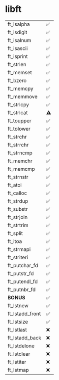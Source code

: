 # libft

|   |   |
|---|---|
| ft_isalpha       | ✅ |
| ft_isdigit       | ✅ |
| ft_isalnum       | ✅ |
| ft_isascii       | ✅ |
| ft_isprint       | ✅ |
| ft_strlen        | ✅ |
| ft_memset        | ✅ |
| ft_bzero         | ✅ |
| ft_memcpy        | ✅ |
| ft_memmove       | ✅ |
| ft_strlcpy       | ✅ |
| ft_strlcat       | ⚠️|
| ft_toupper       | ✅ |
| ft_tolower       | ✅ |
| ft_strchr        | ✅ |
| ft_strrchr       | ✅ |
| ft_strncmp       | ✅ |
| ft_memchr        | ✅ |
| ft_memcmp        | ✅ |
| ft_strnstr       | ✅ |
| ft_atoi          | ✅ |
| ft_calloc        | ✅ |
| ft_strdup        | ✅ |
| ft_substr        | ✅ |
| ft_strjoin       | ✅ |
| ft_strtrim       | ✅ |
| ft_split         | ✅ |
| ft_itoa          | ✅ |
| ft_strmapi       | ✅ |
| ft_striteri      | ✅ |
| ft_putchar_fd    | ✅ |
| ft_putstr_fd     | ✅ |
| ft_putendl_fd    | ✅ |
| ft_putnbr_fd     | ✅ |
| **BONUS**        | ✅ |
| ft_lstnew        | ✅ |
| ft_lstadd_front  | ✅ |
| ft_lstsize       | ✅ |
| ft_lstlast       | ❌ |
| ft_lstadd_back   | ❌ |
| ft_lstdelone     | ❌ |
| ft_lstclear      | ❌ |
| ft_lstiter       | ❌ |
| ft_lstmap        | ❌ |
